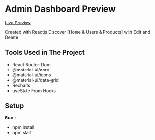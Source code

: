 # Admin Dashboard Preview

[Live Preview](https://admin-dashboard-react-k1.netlify.app)

Created with Reactjs Discover [Home & Users & Products] with Edit and Delete

## Tools Used in The Project

- React-Router-Dom
- @material-ui/core
- @material-ui/icons
- @material-ui/data-grid
- Recharts
- useState From Hooks

## Setup

**Run :**

- npm install
- npm start
